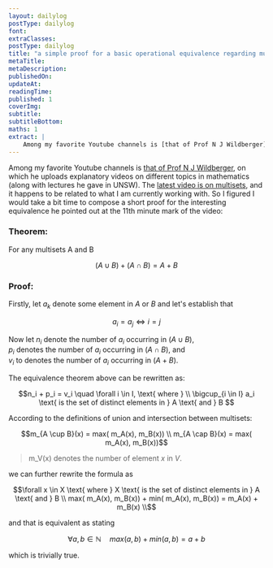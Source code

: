 ```yaml
---
layout: dailylog
postType: dailylog
font: 
extraClasses: 
postType: dailylog
title: "a simple proof for a basic operational equivalence regarding multisets"
metaTitle:
metaDescription: 
publishedOn: 
updateAt: 
readingTime: 
published: 1
coverImg: 
subtitle:
subtitleBottom:
maths: 1
extract: |
    Among my favorite Youtube channels is [that of Prof N J Wildberger](https://www.youtube.com/user/njwildberger/), on which he uploads explanatory videos on different topics in mathematics (along with lectures he gave in UNSW). The [latest video is on multisets](https://youtu.be/alMiaIbxNV4), and it happens to be related to what I am currently working with. So I figured I would take a bit time to compose a short proof for the interesting equivalence he pointed out at the 11th minute mark of the video.
---
```


Among my favorite Youtube channels is [that of Prof N J Wildberger](https://www.youtube.com/user/njwildberger/), on which he uploads explanatory videos on different topics in mathematics (along with lectures he gave in UNSW). The [latest video is on multisets](https://youtu.be/alMiaIbxNV4), and it happens to be related to what I am currently working with. So I figured I would take a bit time to compose a short proof for the interesting equivalence he pointed out at the 11th minute mark of the video:

### Theorem: 

For any multisets A and B

$$(A \cup B) + (A \cap B) = A + B $$

### Proof: 

Firstly, let $a_k$ denote some element in $A$ or $B$ and let's establish that 

$$a_i = a_j \Leftrightarrow i = j$$

Now let $n_i$ denote the number of $a_i$ occurring in $(A \cup B)$, <br>$p_i$ denotes the number of $a_i$ occurring in  $(A \cap B)$, and <br>$v_i$ to denotes the number of $a_i$ occurring in $(A + B)$.

The equivalence theorem above can be rewritten as:

$$n_i + p_i = v_i \quad \forall i \in I, \text{ where } \\ \bigcup_{i \in I} a_i \text{ is the set of distinct elements in } A \text{ and } B $$

According to the definitions of union and intersection between multisets:

$$m_{A \cup B}(x) = max( m_A(x), m_B(x)) \\ m_{A \cap B}(x) = max( m_A(x), m_B(x))$$

> m_V(x) denotes the number of element $x$ in $V$.

we can further rewrite the formula as 

$$\forall x \in X \text{ where } X \text{ is the set of distinct elements in } A \text{ and } B \\ max( m_A(x), m_B(x)) + min( m_A(x), m_B(x)) = m_A(x) + m_B(x) \\$$

and that is equivalent as stating

$$\forall a,b \in \mathbb{N} \quad max(a,b) + min(a,b) = a + b$$

which is trivially true.